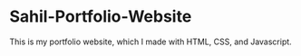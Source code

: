 # Sahil-Portfolio-Website
This is my portfolio website, which I made with HTML, CSS, and Javascript.

